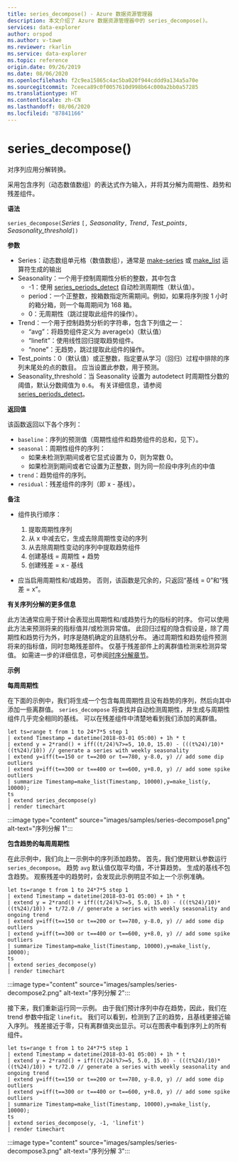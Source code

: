 ```yaml
---
title: series_decompose() - Azure 数据资源管理器
description: 本文介绍了 Azure 数据资源管理器中的 series_decompose()。
services: data-explorer
author: orspod
ms.author: v-tawe
ms.reviewer: rkarlin
ms.service: data-explorer
ms.topic: reference
origin.date: 09/26/2019
ms.date: 08/06/2020
ms.openlocfilehash: f2c9ea15865c4ac5ba020f944cddd9a134a5a70e
ms.sourcegitcommit: 7ceeca89c0f0057610d998b64c000a2bb0a57285
ms.translationtype: HT
ms.contentlocale: zh-CN
ms.lasthandoff: 08/06/2020
ms.locfileid: "87841166"
---
```

# <a name="series_decompose"></a>series_decompose()

对序列应用分解转换。  

采用包含序列（动态数值数组）的表达式作为输入，并将其分解为周期性、趋势和残差组件。
 
**语法**

`series_decompose(`*Series* `[,` *Seasonality*`,` *Trend*`,` *Test_points*`,` *Seasonality_threshold*`])`

**参数**

* Series：动态数组单元格（数值数组），通常是 [make-series](make-seriesoperator.md) 或 [make_list](makelist-aggfunction.md) 运算符生成的输出
* Seasonality：一个用于控制周期性分析的整数，其中包含
    * -1：使用 [series_periods_detect](series-periods-detectfunction.md) 自动检测周期性（默认值）。
    * period：一个正整数，按箱数指定所需期间。例如，如果将序列按 1 小时的箱分箱，则一个每周期间为 168 箱。
    * 0：无周期性（跳过提取此组件的操作）。    
* Trend：一个用于控制趋势分析的字符串，包含下列值之一：
    * “avg”：将趋势组件定义为 average(x)（默认值）
    * “linefit”：使用线性回归提取趋势组件。
    * “none”：无趋势，跳过提取此组件的操作。    
* Test_points：0（默认值）或正整数，指定要从学习（回归）过程中排除的序列末尾处的点的数目。 应当设置此参数，用于预测。
* Seasonality_threshold：当 Seasonality 设置为 autodetect 时周期性分数的阈值，默认分数阈值为 `0.6`。 有关详细信息，请参阅 [series_periods_detect](series-periods-detectfunction.md)。

**返回值**

 该函数返回以下各个序列：

* `baseline`：序列的预测值（周期性组件和趋势组件的总和，见下）。
* `seasonal`：周期性组件的序列：
    * 如果未检测到期间或者它显式设置为 0，则为常数 0。
    * 如果检测到期间或者它设置为正整数，则为同一阶段中序列点的中值
* `trend`：趋势组件的序列。
* `residual`：残差组件的序列（即 x - 基线）。
  

**备注**

* 组件执行顺序：
    1. 提取周期性序列
    2. 从 x 中减去它，生成去除周期性变动的序列
    3. 从去除周期性变动的序列中提取趋势组件
    4. 创建基线 = 周期性 + 趋势
    5. 创建残差 = x - 基线
    
* 应当启用周期性和/或趋势。 否则，该函数是冗余的，只返回“基线 = 0”和“残差 = x”。

**有关序列分解的更多信息**

此方法通常应用于预计会表现出周期性和/或趋势行为的指标的时序。 你可以使用此方法来预测将来的指标值并/或检测异常值。 此回归过程的隐含假设是，除了周期性和趋势行为外，时序是随机确定的且随机分布。 通过周期性和趋势组件预测将来的指标值，同时忽略残差部件。 仅基于残差部件上的离群值检测来检测异常值。 如需进一步的详细信息，可参阅[时序分解章节](https://www.otexts.org/fpp/6)。

**示例**

**每周周期性**

在下面的示例中，我们将生成一个包含每周周期性且没有趋势的序列，然后向其中添加一些离群值。 `series_decompose` 将查找并自动检测周期性，并生成与周期性组件几乎完全相同的基线。 可以在残差组件中清楚地看到我们添加的离群值。

<!-- csl: https://help.kusto.chinacloudapi.cn:443/Samples -->
```kusto
let ts=range t from 1 to 24*7*5 step 1 
| extend Timestamp = datetime(2018-03-01 05:00) + 1h * t 
| extend y = 2*rand() + iff((t/24)%7>=5, 10.0, 15.0) - (((t%24)/10)*((t%24)/10)) // generate a series with weekly seasonality
| extend y=iff(t==150 or t==200 or t==780, y-8.0, y) // add some dip outliers
| extend y=iff(t==300 or t==400 or t==600, y+8.0, y) // add some spike outliers
| summarize Timestamp=make_list(Timestamp, 10000),y=make_list(y, 10000);
ts 
| extend series_decompose(y)
| render timechart  
```

:::image type="content" source="images/samples/series-decompose1.png" alt-text="序列分解 1":::

**包含趋势的每周周期性**

在此示例中，我们向上一示例中的序列添加趋势。 首先，我们使用默认参数运行 `series_decompose`。 趋势 `avg` 默认值仅取平均值，不计算趋势。 生成的基线不包含趋势。 观察残差中的趋势时，会发现此示例明显不如上一个示例准确。

<!-- csl: https://help.kusto.chinacloudapi.cn:443/Samples -->
```kusto
let ts=range t from 1 to 24*7*5 step 1 
| extend Timestamp = datetime(2018-03-01 05:00) + 1h * t 
| extend y = 2*rand() + iff((t/24)%7>=5, 5.0, 15.0) - (((t%24)/10)*((t%24)/10)) + t/72.0 // generate a series with weekly seasonality and ongoing trend
| extend y=iff(t==150 or t==200 or t==780, y-8.0, y) // add some dip outliers
| extend y=iff(t==300 or t==400 or t==600, y+8.0, y) // add some spike outliers
| summarize Timestamp=make_list(Timestamp, 10000),y=make_list(y, 10000);
ts 
| extend series_decompose(y)
| render timechart  
```

:::image type="content" source="images/samples/series-decompose2.png" alt-text="序列分解 2":::

接下来，我们重新运行同一示例。 由于我们预计序列中存在趋势，因此，我们在 trend 参数中指定 `linefit`。 我们可以看到，检测到了正的趋势，且基线更接近输入序列。 残差接近于零，只有离群值突出显示。可以在图表中看到序列上的所有组件。

<!-- csl: https://help.kusto.chinacloudapi.cn:443/Samples -->
```kusto
let ts=range t from 1 to 24*7*5 step 1 
| extend Timestamp = datetime(2018-03-01 05:00) + 1h * t 
| extend y = 2*rand() + iff((t/24)%7>=5, 5.0, 15.0) - (((t%24)/10)*((t%24)/10)) + t/72.0 // generate a series with weekly seasonality and ongoing trend
| extend y=iff(t==150 or t==200 or t==780, y-8.0, y) // add some dip outliers
| extend y=iff(t==300 or t==400 or t==600, y+8.0, y) // add some spike outliers
| summarize Timestamp=make_list(Timestamp, 10000),y=make_list(y, 10000);
ts 
| extend series_decompose(y, -1, 'linefit')
| render timechart  
```

:::image type="content" source="images/samples/series-decompose3.png" alt-text="序列分解 3":::
